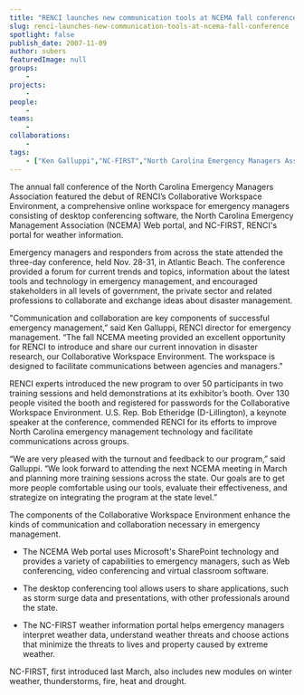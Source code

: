 ```yaml
---
title: "RENCI launches new communication tools at NCEMA fall conference"
slug: renci-launches-new-communication-tools-at-ncema-fall-conference
spotlight: false
publish_date: 2007-11-09
author: subers
featuredImage: null
groups:
    - 
projects:
    - 
people:
    - 
teams: 
    - 
collaborations:
    - 
tags:
    - ["Ken Galluppi","NC-FIRST","North Carolina Emergency Managers Association (NCEMA)"]
---
```

The annual fall conference of the North Carolina Emergency Managers Association featured the debut of RENCI’s Collaborative Workspace Environment, a comprehensive online workspace for emergency managers consisting of desktop conferencing software, the North Carolina Emergency Management Association (NCEMA) Web portal, and NC-FIRST, RENCI's portal for weather information.

<!--more-->

Emergency managers and responders from across the state attended the three-day conference, held Nov. 28-31, in Atlantic Beach. The conference provided a forum for current trends and topics, information about the latest tools and technology in emergency management, and encouraged stakeholders in all levels of government, the private sector and related professions to collaborate and exchange ideas about disaster management.

"Communication and collaboration are key components of successful emergency management,” said Ken Galluppi, RENCI director for emergency management. “The fall NCEMA meeting provided an excellent opportunity for RENCI to introduce and share our current innovation in disaster research, our Collaborative Workspace Environment. The workspace is designed to facilitate communications between agencies and managers."

RENCI experts introduced the new program to over 50 participants in two training sessions and held demonstrations at its exhibitor’s booth. Over 130 people visited the booth and registered for passwords for the Collaborative Workspace Environment. U.S. Rep. Bob Etheridge (D-Lillington), a keynote speaker at the conference, commended RENCI for its efforts to improve North Carolina emergency management technology and facilitate communications across groups.

“We are very pleased with the turnout and feedback to our program,” said Galluppi. “We look forward to attending the next NCEMA meeting in March and planning more training sessions across the state. Our goals are to get more people comfortable using our tools, evaluate their effectiveness, and strategize on integrating the program at the state level.”

The components of the Collaborative Workspace Environment enhance the kinds of communication and collaboration necessary in emergency management.
<ul type="disc">
	<li>The NCEMA Web portal uses Microsoft's SharePoint technology and provides a variety of capabilities to emergency managers, such as Web conferencing, video conferencing and virtual classroom software.</li>
</ul>
<ul type="disc">
	<li>The desktop conferencing tool allows users to share applications, such as storm surge data and presentations, with other professionals around the state.</li>
</ul>
<ul type="disc">
	<li>The NC-FIRST weather information portal helps emergency managers interpret weather data, understand weather threats and choose actions that minimize the threats to lives and property caused by extreme weather.</li>
</ul>
NC-FIRST, first introduced last March, also includes new modules on winter weather, thunderstorms, fire, heat and drought.
